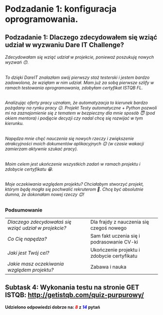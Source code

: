 # Podzadanie 1: konfiguracja oprogramowania.
## Podzadanie 1: Dlaczego zdecydowałem się wziąć udział w wyzwaniu Dare IT Challenge?
###### Zdecydowałam się wziąć udział w projekcie, ponieważ poszukuję nowych wyzwań 🙃. 
###### To dzięki DareIT znalazłam swój pierwszy staż testerski i jestem bardzo zadowolona, że wzięłam w nim udział. Mam już za sobą pierwsze szlify w ramach testowania oprogramowania, zdobyłam certyfikat ISTQB FL. 
###### Analizując oferty pracy uznałam, że automatyzacja to kierunek bardzo pożądany na rynku pracy 😉. Projekt _Testy automatyczne + Python_ pozwoli mi na zaznajomienie się z tematem w bezpieczny dla mnie sposób 😇 (pod okiem mentora) i podjęcie decyzji czy nadal chcę się rozwijać w tym kierunku. 
###### Napędza mnie chęć nauczenia się nowych rzeczy i zwiększenie atrakcyjności moich dokumentów aplikacyjnych 😊 (w czasie wakacji zamierzam aktywnie szukać pracy). 
######  Moim celem jest ukończenie wszystkich zadań w ramach projektu i zdobycie certyfikatu 😁. 
###### Moje oczekiwania względem projektu? Chciałabym stworzyć projekt, którym będę mogła się pochwalić rekruterom 🤩. Chcę być absolutnie dumna, że dokonałam nowej rzeczy 😊!

### Podsumowanie
<TABLE>

<TR> <TD><i> Dlaczego zdecydowałaś się wziąć udział w projekcie? </i></TD><TD> Dla frajdy z nauczenia się czegoś nowego </TD></TR>

<TR> <TD><i> Co Cię napędza? </i></TD><TD> Sam fakt uczenia się i podrasowanie CV-ki </TD></TR>

<TR> <TD><i> Jaki jest Twój cel? </i></TD><TD> Ukończenie projektu i zdobycie certyfikatu </TD></TR>

<TR> <TD><i> Jakie masz oczekiwania względem projektu? </i></TD><TD> Zabawa i nauka </TD></TR>

</TABLE>

## Subtask 4: Wykonania testu na stronie GET ISTQB: http://getistqb.com/quiz-purpurowy/



#### Udzielono odpowiedzi dobrze na: **_<span style="color:red"> *8*</span>_** z **_<span style="color:blue"> *14*</span>_** pytań



